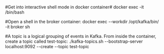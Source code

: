 #Get into interactive shell mode in docker container#
docker exec -it <container-name> /bin/bash

#Open a shell in the broker container:
docker exec --workdir /opt/kafka/bin/ -it broker sh

#A topic is a logical grouping of events in Kafka. From inside the container, create a topic called test-topic:
./kafka-topics.sh --bootstrap-server localhost:9092 --create --topic test-topic
